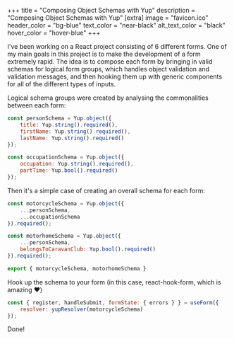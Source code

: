 +++
title = "Composing Object Schemas with Yup"
description = "Composing Object Schemas with Yup"
[extra]
image = "favicon.ico"
header_color = "bg-blue"
text_color = "near-black"
alt_text_color = "black"
hover_color = "hover-blue"
+++

I've been working on a React project consisting of 6 different forms. One of my main goals in this project is to make the development of a form extremely rapid. The idea is to compose each form by bringing in valid schemas for logical form groups, which handles object validation and validation messages, and then hooking them up with generic components for all of the different types of inputs.

Logical schema groups were created by analysing the commonalities between each form:

```javascript
const personSchema = Yup.object({
    title: Yup.string().required(),
    firstName: Yup.string().required(),
    lastName: Yup.string().required()
});

const occupationSchema = Yup.object({
    occupation: Yup.string().required(),
    partTime: Yup.bool().required()
});
```

Then it's a simple case of creating an overall schema for each form:

```javascript
const motorcycleSchema = Yup.object({
    ...personSchema,
    ...occupationSchema
}).required();

const motorhomeSchema = Yup.object({
    ...personSchema,
    belongsToCaravanClub: Yup.bool().required()
}).required();

export { motorcycleSchema, motorhomeSchema }
```

Hook up the schema to your form (in this case, react-hook-form, which is amazing ❤️)

```javascript
const { register, handleSubmit, formState: { errors } } = useForm({
    resolver: yupResolver(motorcycleSchema)
});
```
Done!